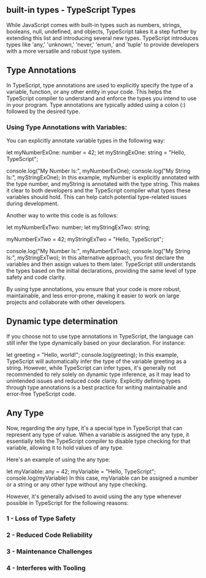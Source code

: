 ## built-in types - TypeScript Types
While JavaScript comes with built-in types such as numbers, strings, booleans, null, undefined, and objects, TypeScript takes it a step further by extending this list and introducing several new types. TypeScript introduces types like 'any,' 'unknown,' 'never,' 'enum,' and 'tuple' to provide developers with a more versatile and robust type system.

## Type Annotations
In TypeScript, type annotations are used to explicitly specify the type of a variable, function, or any other entity in your code. This helps the TypeScript compiler to understand and enforce the types you intend to use in your program. Type annotations are typically added using a colon (:) followed by the desired type.

### Using Type Annotations with Variables:

You can explicitly annotate variable types in the following way:

let myNumberExOne: number = 42;
let myStringExOne: string = "Hello, TypeScript";

console.log("My Number Is:", myNumberExOne);
console.log("My String Is:", myStringExOne);
In this example, myNumber is explicitly annotated with the type number, and myString is annotated with the type string. This makes it clear to both developers and the TypeScript compiler what types these variables should hold. This can help catch potential type-related issues during development.

Another way to write this code is as follows:

let myNumberExTwo: number;
let myStringExTwo: string;

myNumberExTwo = 42;
myStringExTwo = "Hello, TypeScript";

console.log("My Number Is:", myNumberExTwo);
console.log("My String Is:", myStringExTwo);
In this alternative approach, you first declare the variables and then assign values to them later. TypeScript still understands the types based on the initial declarations, providing the same level of type safety and code clarity.

By using type annotations, you ensure that your code is more robust, maintainable, and less error-prone, making it easier to work on large projects and collaborate with other developers.

## Dynamic type determination
If you choose not to use type annotations in TypeScript, the language can still infer the type dynamically based on your declaration. For instance:

let greeting = "Hello, world!";
console.log(greeting);
In this example, TypeScript will automatically infer the type of the variable greeting as a string. However, while TypeScript can infer types, it's generally not recommended to rely solely on dynamic type inference, as it may lead to unintended issues and reduced code clarity. Explicitly defining types through type annotations is a best practice for writing maintainable and error-free TypeScript code.

## Any Type
Now, regarding the any type, it's a special type in TypeScript that can represent any type of value. When a variable is assigned the any type, it essentially tells the TypeScript compiler to disable type checking for that variable, allowing it to hold values of any type.

Here's an example of using the any type:

let myVariable: any = 42;
myVariable = "Hello, TypeScript";
console.log(myVariable)
In this case, myVariable can be assigned a number or a string or any other type without any type checking.

However, it's generally advised to avoid using the any type whenever possible in TypeScript for the following reasons:

### 1 - Loss of Type Safety
### 2 - Reduced Code Reliability
### 3 - Maintenance Challenges
### 4 - Interferes with Tooling